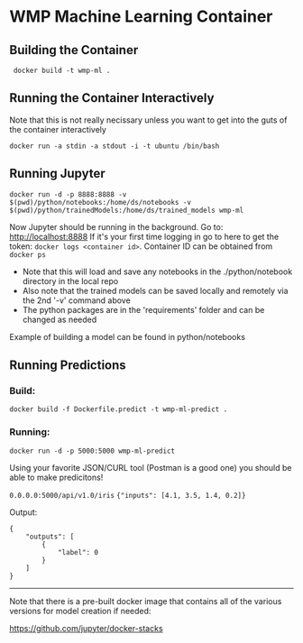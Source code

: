 # WMP Machine Learning Container



## Building the Container

``` docker build -t wmp-ml .```

## Running the Container Interactively

Note that this is not really necissary unless you want to get into the guts of the container interactively

```docker run -a stdin -a stdout -i -t ubuntu /bin/bash```

## Running Jupyter

```docker run -d -p 8888:8888 -v $(pwd)/python/notebooks:/home/ds/notebooks -v $(pwd)/python/trainedModels:/home/ds/trained_models wmp-ml```

Now Jupyter should be running in the background. Go to:
<http://localhost:8888>
If it's your first time logging in go to here to get the token:
```docker logs <container id>```. Container ID can be obtained from ```docker ps```

* Note that this will load and save any notebooks in the ./python/notebook directory in the local repo
* Also note that the trained models can be saved locally and remotely via the 2nd '-v' command above
* The python packages are in the 'requirements' folder and can be changed as needed


Example of building a model can be found in python/notebooks


## Running Predictions
### Build:
```docker build -f Dockerfile.predict -t wmp-ml-predict .```

### Running:

```docker run -d -p 5000:5000 wmp-ml-predict```

Using your favorite JSON/CURL tool (Postman is a good one) you should be able to make predicitons!

```0.0.0.0:5000/api/v1.0/iris```
```{"inputs": [4.1, 3.5, 1.4, 0.2]}```

Output:

``` 
{
    "outputs": [
        {
            "label": 0
        }
    ]
}
```
_____________

Note that there is a pre-built docker image that contains all of the various versions for model creation if needed:

<https://github.com/jupyter/docker-stacks>


